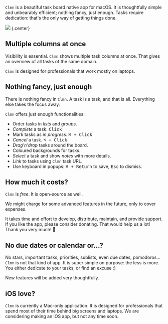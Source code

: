 `Clmn` is a beautiful task board native app for macOS. It is thoughtfully simple and unbearably efficient; nothing fancy, just enough. Tasks require dedication: that's the only way of getting things done.

![](clmn1.png)
{.center}

## Multiple columns at once

Visibility is essential. `Clmn` shows multiple task columns at once. That gives an overview of all tasks of the same domain.

`Clmn` is designed for professionals that work mostly on laptops.

## Nothing fancy, just enough

There is nothing fancy in `Clmn`. A task is a task, and that is all. Everything else takes the focus away.

`Clmn` offers just enough functionalities:

- Order tasks in _lists_ and _groups_.
- _Complete_ a task. <kbd>Click</kbd>
- Mark tasks as _in progress_. <kbd>⌘ + Click</kbd>
- _Cancel_ a task. <kbd>⌥ + Click</kbd>
- _Drag'n'drop_ tasks around the board.
- Coloured backgrounds for tasks.
- _Select_ a task and show _notes_ with more details.
- _Link_ to tasks using `Clmn` task URL.
- Use keyboard in popups: <kbd>⌘ + Return</kbd> to save, <kbd>Esc</kbd> to dismiss.

## How much it costs?

`Clmn` is _free_. It is open-source as well.

We might charge for some advanced features in the future, only to cover expenses.

It takes time and effort to develop, distribute, maintain, and provide support. If you like the app, please consider donating. That would help us a lot! Thank you very much! 🙏

## No due dates or calendar or...?

No stars, important tasks, priorities, sublists, even due dates, pomodoros... `Clmn` is not that kind of app. It is super simple on purpose: the less is more. You either dedicate to your tasks, or find an excuse :)

New features will be added very thoughtfully.

## iOS love?

`Clmn` is currently a Mac-only application. It is designed for professionals that spend most of their time behind big screens and laptops. We are considering making an iOS app, but not any time soon.
